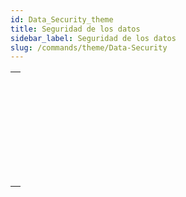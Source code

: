 ```yaml
---
id: Data_Security_theme
title: Seguridad de los datos
sidebar_label: Seguridad de los datos
slug: /commands/theme/Data-Security
---
```


|                                                                                                                             |
| --------------------------------------------------------------------------------------------------------------------------- |
| [<!-- INCLUDE #_command_.Data file encryption status.Syntax -->](../../commands-legacy/data-file-encryption-status.md)<br/> |
| [<!-- INCLUDE #_command_.Decrypt data BLOB.Syntax -->](../../commands-legacy/decrypt-data-blob.md)<br/>                     |
| [<!-- INCLUDE #_command_.Discover data key.Syntax -->](../../commands-legacy/discover-data-key.md)<br/>                     |
| [<!-- INCLUDE #_command_.Encrypt data BLOB.Syntax -->](../../commands-legacy/encrypt-data-blob.md)<br/>                     |
| [<!-- INCLUDE #_command_.Encrypt data file.Syntax -->](../../commands-legacy/encrypt-data-file.md)<br/>                     |
| [<!-- INCLUDE #_command_.New data key.Syntax -->](../../commands-legacy/new-data-key.md)<br/>                               |
| [<!-- INCLUDE #_command_.Register data key.Syntax -->](../../commands-legacy/register-data-key.md)<br/>                     |
